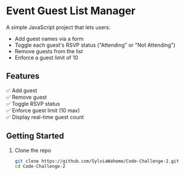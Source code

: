 # Event Guest List Manager

A simple JavaScript project that lets users:

- Add guest names via a form
- Toggle each guest's RSVP status ("Attending" or "Not Attending")
- Remove guests from the list
- Enforce a guest limit of 10

## Features

✅ Add guest  
✅ Remove guest  
✅ Toggle RSVP status  
✅ Enforce guest limit (10 max)  
✅ Display real-time guest count

## Getting Started

1. Clone the repo  
   ```bash
   git clone https://github.com/SylviaWahome/Code-Challenge-2.git
   cd Code-Challenge-2
